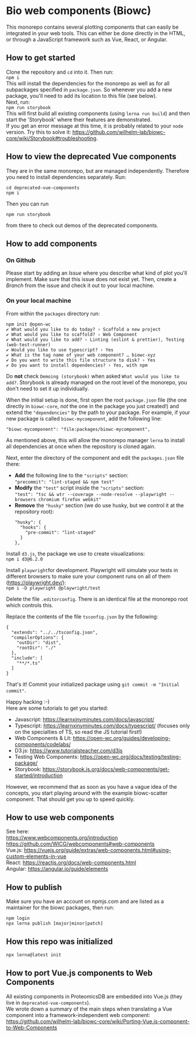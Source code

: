 # Bio web components (Biowc)

This monorepo contains several plotting components that can easily be integrated in your web tools. This can either be
done directly in the HTML, or through a JavaScript framework such as Vue, React, or Angular.

## How to get started

Clone the repository and `cd` into it. Then run:   
```npm i```  
This will install the dependencies for the monorepo as well as for all subpackages specified in `package.json`. So whenever you add a new package, you'll need to add its location to this file (see below).  
Next, run:  
```npm run storybook```  
This will first build all existing components (using `lerna run build`) and then start the 'Storybook' where their features are demonstrated.  
If you get an error message at this time, it is probably related to your `node` version. Try this to solve it: https://github.com/wilhelm-lab/biowc-core/wiki/Storybook#troubleshooting.

## How to view the deprecated Vue components
They are in the same monorepo, but are managed independently. Therefore you need to install dependencies separately. Run:
```
cd deprecated-vue-components
npm i
```
Then you can run
```
npm run storybook  
```
from there to check out demos of the deprecated components. 

## How to add components

### On Github

Please start by adding an *Issue* where you describe what kind of plot you'll implement. Make sure that this issue does
not exist yet. Then, create a *Branch* from the issue and check it out to your local machine.

### On your local machine

From within the `packages` directory run:

```
npm init @open-wc
✔ What would you like to do today? › Scaffold a new project                                                                                                                                                                                                                               
✔ What would you like to scaffold? › Web Component                                                                                                                                                                                                                                        
✔ What would you like to add? › Linting (eslint & prettier), Testing (web-test-runner)                                                                                                                                                                            
✔ Would you like to use typescript? › Yes      
✔ What is the tag name of your web component? … biowc-xyz
✔ Do you want to write this file structure to disk? › Yes                                                                                    
✔ Do you want to install dependencies? › Yes, with npm      
```

Do **not** check `Demoing (storybook)` when asked `What would you like to add?`. Storybook is already managed on the root level of the monorepo, you don't need to set it up individually.

When the initial setup is done, first open the root `package.json` file (the one directly in `biowc-core`, *not* the one in the package you just created!) and extend the `"dependencies"` by the path to your package. For example, if your new package is called `biowc-mycomponent`, add the following line: 
```
"biowc-mycomponent": "file:packages/biowc-mycomponent",
```
As mentioned above, this will allow the monorepo manager `lerna` to install all dependencies at once when the repository is cloned again. 

Next, enter the directory of the component and edit the `packages.json` file there:

- **Add** the following line to the `"scripts"` section:  
  `"precommit": "lint-staged && npm test"`
- **Modify** the `"test"` script inside the `"scripts"` section:  
  `"test": "tsc && wtr --coverage --node-resolve --playwright --browsers chromium firefox webkit"`
- **Remove** the `"husky"` section (we do use husky, but we control it at the repository root):
  ```
  "husky": {
    "hooks": {
      "pre-commit": "lint-staged"
    }
  },
  ```

Install `d3.js`, the package we use to create visualizations:  
```npm i d3@6.2.0```

Install `playwright`for development.
Playwright will simulate your tests in different browsers to make sure your component runs on all of them
(https://playwright.dev/):  
```npm i -D playwright @playwright/test```

Delete the file `.editorconfig`. There is an identical file at the monorepo root which controls this.

Replace the contents of the file `tsconfig.json` by the following: 
```
{
  "extends": "../../tsconfig.json",
  "compilerOptions": {
    "outDir": "dist",
    "rootDir": "./"
  },
  "include": [
    "**/*.ts"
  ]
}

```


That's it! Commit your initialized package using `git commit -m "Initial commit"`.

Happy hacking :-)  
Here are some tutorials to get you started:  
- Javascript: https://learnxinyminutes.com/docs/javascript/
- Typescript: https://learnxinyminutes.com/docs/typescript/ (focuses only on the specialties of TS, so read the JS tutorial first!) 
- Web Components & Lit: https://open-wc.org/guides/developing-components/codelabs/
- D3.js: https://www.tutorialsteacher.com/d3js
- Testing Web Components: https://open-wc.org/docs/testing/testing-package/
- Storybook: https://storybook.js.org/docs/web-components/get-started/introduction

However, we recommend that as soon as you have a vague idea of the concepts, you start playing around with the example biowc-scatter component. That should get you up to speed quickly. 

## How to use web components
See here:  
https://www.webcomponents.org/introduction  
https://github.com/WICG/webcomponents#web-components  
Vue.js: https://vuejs.org/guide/extras/web-components.html#using-custom-elements-in-vue  
React: https://reactjs.org/docs/web-components.html  
Angular: https://angular.io/guide/elements  

## How to publish

Make sure you have an account on npmjs.com and are listed as a maintainer for the biowc packages, then run:

```
npm login
npx lerna publish [major|minor|patch]
```

## How this repo was initialized
  ```bash
  npx lerna@latest init
  ```

## How to port Vue.js components to Web Components
All existing components in ProteomicsDB are embedded into Vue.js (they live in `deprecated-vue-components`).  
We wrote down a summary of the main steps when translating a Vue component into a framework-independent web component: 
https://github.com/wilhelm-lab/biowc-core/wiki/Porting-Vue.js-component-to-Web-Components
